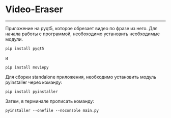 # Video-Eraser
-------------------------------------------------------------------------
Приложение на pyqt5, которое обрезает видео по фразе из него.
Для начала работы с программой, необоходимо установить необходимые модули.

`pip install pyqt5`

и

`pip install moviepy`

Для сборки standalone приложения, необходимо установить модуль pyinstaller через команду:

`pip install pyinstaller`

Затем, в терминале прописать команду:

`pyinstaller --onefile --noconsole main.py`
